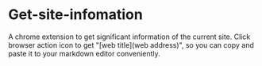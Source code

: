 # Get-site-infomation
A chrome extension to get significant information of the current site. Click browser action icon to get "[web title](web address)", so you can copy and paste it to your markdown editor conveniently. 
